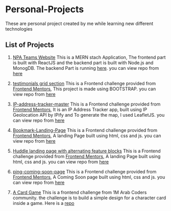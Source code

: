 # Personal-Projects
These are personal project created by me while learning new different technologies

## List of Projects

1. [NPA Teams Website](https://npateams.netlify.app/)
  This is a MERN stach Application, The frontend part is built with ReactJS and the backend part is built with Node.js and MonogDB. The backend Part is running [here](https://npabackendapis.nohaa.repl.co/).
  you can view repo from [here](https://github.com/NohaaAa/NohaaAa-npa-teams-website)
  
2. [testimonials grid section](https://testimonial-grid-website.netlify.app/)
  This is a Frontend challenge provided from [Frontend Mentors](https://www.frontendmentor.io/), This project is made using BOOTSTRAP.
  you can view repo from [here](https://github.com/NohaaAa/testimonials-grid-section-main)

3. [IP-address-tracker-master](https://tracking-ip.netlify.app/)
  This is a Frontend challenge provided from [Frontend Mentors](https://www.frontendmentor.io/), It is an IP Address Tracker app, built using IP Geolocation API by IPify and To     generate the map, I used LeafletJS.
  you can view repo from [here](https://github.com/NohaaAa/IP-address-tracker-master)
  
4. [Bookmark-Landing-Page](https://bookmark-landing-page.netlify.com/)
  This is a Frontend challenge provided from [Frontend Mentors](https://www.frontendmentor.io/), A landing Page built using html, css and js.
  you can view repo from [here](https://github.com/NohaaAa/Bookmark-Landing-Page-Master-FrontedMentor)
  
5. [Huddle landing page with alternating feature blocks]()
  This is a Frontend challenge provided from [Frontend Mentors](https://www.frontendmentor.io/), A landing Page built using html, css and js.
  you can view repo from [here](https://github.com/NohaaAa/huddle-landing-page-with-alternating-feature-blocks-master)
  
6. [ping-coming-soon-page]()
  This is a Frontend challenge provided from [Frontend Mentors](https://www.frontendmentor.io/), A Coming Soon page built using html, css and js.
  you can view repo from [here](https://github.com/NohaaAa/ping-coming-soon-page-master)
  
7. [A Card Game](https://card-game-challenge.netlify.com/)
  This is a frontend challenge from 1M Arab Coders community. the challenge is to build a simple design for a character card inside a game.
  Here is a [repo](https://github.com/NohaaAa/Frontend-challenges-1M-Arab-Coders)
  
  
